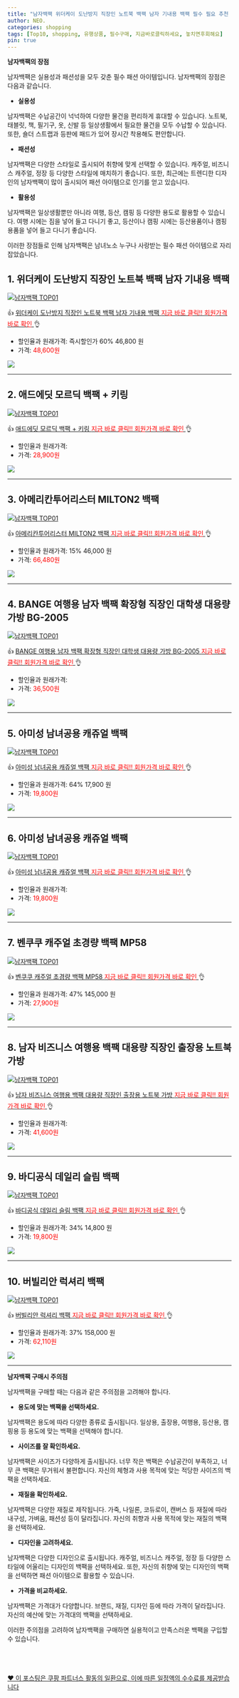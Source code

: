 ```yaml
---
title: "남자백팩 위더케이 도난방지 직장인 노트북 백팩 남자 기내용 백팩 필수 필요 추천 제품 비교 최저 가격 비교 장점 구매 후기 구매평"
author: NEO.
categories: shopping
tags: [Top10, shopping, 유행상품, 필수구매, 지금바로클릭하세요, 놓치면후회해요]
pin: true
---
```

**남자백팩의 장점**

남자백팩은 실용성과 패션성을 모두 갖춘 필수 패션 아이템입니다. 남자백팩의 장점은 다음과 같습니다.

* **실용성**

남자백팩은 수납공간이 넉넉하여 다양한 물건을 편리하게 휴대할 수 있습니다. 노트북, 태블릿, 책, 필기구, 옷, 신발 등 일상생활에서 필요한 물건을 모두 수납할 수 있습니다. 또한, 숄더 스트랩과 등판에 패드가 있어 장시간 착용해도 편안합니다.

* **패션성**

남자백팩은 다양한 스타일로 출시되어 취향에 맞게 선택할 수 있습니다. 캐주얼, 비즈니스 캐주얼, 정장 등 다양한 스타일에 매치하기 좋습니다. 또한, 최근에는 트렌디한 디자인의 남자백팩이 많이 출시되어 패션 아이템으로 인기를 얻고 있습니다.

* **활용성**

남자백팩은 일상생활뿐만 아니라 여행, 등산, 캠핑 등 다양한 용도로 활용할 수 있습니다. 여행 시에는 짐을 넣어 들고 다니기 좋고, 등산이나 캠핑 시에는 등산용품이나 캠핑용품을 넣어 들고 다니기 좋습니다.

이러한 장점들로 인해 남자백팩은 남녀노소 누구나 사랑받는 필수 패션 아이템으로 자리 잡았습니다.

   

## 1. 위더케이 도난방지 직장인 노트북 백팩 남자 기내용 백팩

[![남자백팩 TOP01](https://thumbnail7.coupangcdn.com/thumbnails/remote/490x490ex/image/vendor_inventory/fcb3/1a173746c7fbe03581929e34b242919a12a6395b7f22704b9e3b5b33f15e.jpg)](https://link.coupang.com/re/AFFSDP?lptag=AF3617701&subid=GithubCoopas&pageKey=7702021232&traceid=V0-153&itemId=20623915637&vendorItemId=87580408853)


👍 [위더케이 도난방지 직장인 노트북 백팩 남자 기내용 백팩 <font color=red> 지금 바로 클릭!! 회원가격 바로 확인 </font> ](https://link.coupang.com/re/AFFSDP?lptag=AF3617701&subid=GithubCoopas&pageKey=7702021232&traceid=V0-153&itemId=20623915637&vendorItemId=87580408853) 👌 


- 할인율과 원래가격: 즉시할인가 60%  46,800   원
- 가격: <span style='color:red'>48,600원</span>

[![](/discount_price.png)](https://link.coupang.com/re/AFFSDP?lptag=AF3617701&subid=GithubCoopas&pageKey=7702021232&traceid=V0-153&itemId=20623915637&vendorItemId=87580408853)

---


   

## 2. 애드에딧 모르딕 백팩 + 키링

[![남자백팩 TOP01](https://thumbnail10.coupangcdn.com/thumbnails/remote/490x490ex/image/retail/images/13127573029058572-909fef71-ebc7-4234-9493-a70736ab27bf.jpg)](https://link.coupang.com/re/AFFSDP?lptag=AF3617701&subid=GithubCoopas&pageKey=5876810289&traceid=V0-153&itemId=10297413871&vendorItemId=70005414885)


👍 [애드에딧 모르딕 백팩 + 키링 <font color=red> 지금 바로 클릭!! 회원가격 바로 확인 </font> ](https://link.coupang.com/re/AFFSDP?lptag=AF3617701&subid=GithubCoopas&pageKey=5876810289&traceid=V0-153&itemId=10297413871&vendorItemId=70005414885) 👌 


- 할인율과 원래가격: 
- 가격: <span style='color:red'>28,900원</span>

[![](/discount_price.png)](https://link.coupang.com/re/AFFSDP?lptag=AF3617701&subid=GithubCoopas&pageKey=5876810289&traceid=V0-153&itemId=10297413871&vendorItemId=70005414885)

---


   

## 3. 아메리칸투어리스터 MILTON2 백팩

[![남자백팩 TOP01](https://thumbnail10.coupangcdn.com/thumbnails/remote/490x490ex/image/retail/images/2021/05/25/11/2/d1140af4-cf6b-4796-9938-59ac1f48162e.jpg)](https://link.coupang.com/re/AFFSDP?lptag=AF3617701&subid=GithubCoopas&pageKey=5567158543&traceid=V0-153&itemId=8852872916&vendorItemId=76139966448)


👍 [아메리칸투어리스터 MILTON2 백팩 <font color=red> 지금 바로 클릭!! 회원가격 바로 확인 </font> ](https://link.coupang.com/re/AFFSDP?lptag=AF3617701&subid=GithubCoopas&pageKey=5567158543&traceid=V0-153&itemId=8852872916&vendorItemId=76139966448) 👌 


- 할인율과 원래가격: 15%  46,000   원
- 가격: <span style='color:red'>66,480원</span>

[![](/discount_price.png)](https://link.coupang.com/re/AFFSDP?lptag=AF3617701&subid=GithubCoopas&pageKey=5567158543&traceid=V0-153&itemId=8852872916&vendorItemId=76139966448)

---


   

## 4. BANGE 여행용 남자 백팩 확장형 직장인 대학생 대용량 가방 BG-2005

[![남자백팩 TOP01](https://thumbnail10.coupangcdn.com/thumbnails/remote/490x490ex/image/vendor_inventory/47f0/b8f5e71ff62578c32a9e74f833bbad4c1907dde2d7619c9b1624bbbbc691.jpg)](https://link.coupang.com/re/AFFSDP?lptag=AF3617701&subid=GithubCoopas&pageKey=7506896461&traceid=V0-153&itemId=19662149119&vendorItemId=86917254588)


👍 [BANGE 여행용 남자 백팩 확장형 직장인 대학생 대용량 가방 BG-2005 <font color=red> 지금 바로 클릭!! 회원가격 바로 확인 </font> ](https://link.coupang.com/re/AFFSDP?lptag=AF3617701&subid=GithubCoopas&pageKey=7506896461&traceid=V0-153&itemId=19662149119&vendorItemId=86917254588) 👌 


- 할인율과 원래가격: 
- 가격: <span style='color:red'>36,500원</span>

[![](/discount_price.png)](https://link.coupang.com/re/AFFSDP?lptag=AF3617701&subid=GithubCoopas&pageKey=7506896461&traceid=V0-153&itemId=19662149119&vendorItemId=86917254588)

---


   

## 5. 아미성 남녀공용 캐쥬얼 백팩

[![남자백팩 TOP01](https://thumbnail9.coupangcdn.com/thumbnails/remote/490x490ex/image/vendor_inventory/e25a/8495e4425c221f2230151c2750c4d1325d558ee95bec5b241f0b161299a0.jpg)](https://link.coupang.com/re/AFFSDP?lptag=AF3617701&subid=GithubCoopas&pageKey=7099896552&traceid=V0-153&itemId=17719479647&vendorItemId=84884364157)


👍 [아미성 남녀공용 캐쥬얼 백팩 <font color=red> 지금 바로 클릭!! 회원가격 바로 확인 </font> ](https://link.coupang.com/re/AFFSDP?lptag=AF3617701&subid=GithubCoopas&pageKey=7099896552&traceid=V0-153&itemId=17719479647&vendorItemId=84884364157) 👌 


- 할인율과 원래가격: 64%  17,900   원
- 가격: <span style='color:red'>19,800원</span>

[![](/discount_price.png)](https://link.coupang.com/re/AFFSDP?lptag=AF3617701&subid=GithubCoopas&pageKey=7099896552&traceid=V0-153&itemId=17719479647&vendorItemId=84884364157)

---


   

## 6. 아미성 남녀공용 캐쥬얼 백팩

[![남자백팩 TOP01](https://thumbnail9.coupangcdn.com/thumbnails/remote/490x490ex/image/vendor_inventory/98d5/2fab775510ca59d91d8758784e655148ff73827bf5ca5104e5b57d15a234.jpg)](https://link.coupang.com/re/AFFSDP?lptag=AF3617701&subid=GithubCoopas&pageKey=7099896552&traceid=V0-153&itemId=17719479654&vendorItemId=84884364188)


👍 [아미성 남녀공용 캐쥬얼 백팩 <font color=red> 지금 바로 클릭!! 회원가격 바로 확인 </font> ](https://link.coupang.com/re/AFFSDP?lptag=AF3617701&subid=GithubCoopas&pageKey=7099896552&traceid=V0-153&itemId=17719479654&vendorItemId=84884364188) 👌 


- 할인율과 원래가격: 
- 가격: <span style='color:red'>19,800원</span>

[![](/discount_price.png)](https://link.coupang.com/re/AFFSDP?lptag=AF3617701&subid=GithubCoopas&pageKey=7099896552&traceid=V0-153&itemId=17719479654&vendorItemId=84884364188)

---


   

## 7. 벤쿠쿠 캐주얼 초경량 백팩 MP58

[![남자백팩 TOP01](https://thumbnail10.coupangcdn.com/thumbnails/remote/490x490ex/image/vendor_inventory/46c5/c0cb6db96f3ed14cf1ac7cb0d45f9e418423a09570a72284e821f879ff70.jpg)](https://link.coupang.com/re/AFFSDP?lptag=AF3617701&subid=GithubCoopas&pageKey=5580712472&traceid=V0-153&itemId=8917672333&vendorItemId=76204275269)


👍 [벤쿠쿠 캐주얼 초경량 백팩 MP58 <font color=red> 지금 바로 클릭!! 회원가격 바로 확인 </font> ](https://link.coupang.com/re/AFFSDP?lptag=AF3617701&subid=GithubCoopas&pageKey=5580712472&traceid=V0-153&itemId=8917672333&vendorItemId=76204275269) 👌 


- 할인율과 원래가격: 47%  145,000   원
- 가격: <span style='color:red'>27,900원</span>

[![](/discount_price.png)](https://link.coupang.com/re/AFFSDP?lptag=AF3617701&subid=GithubCoopas&pageKey=5580712472&traceid=V0-153&itemId=8917672333&vendorItemId=76204275269)

---


   

## 8. 남자 비즈니스 여행용 백팩 대용량 직장인 출장용 노트북 가방

[![남자백팩 TOP01](https://thumbnail7.coupangcdn.com/thumbnails/remote/490x490ex/image/vendor_inventory/2dca/3cb9b9ad8c859ccca049e0ca148ed6780034ea754d450141252811c244cf.jpg)](https://link.coupang.com/re/AFFSDP?lptag=AF3617701&subid=GithubCoopas&pageKey=6299603180&traceid=V0-153&itemId=13018914740&vendorItemId=80281954379)


👍 [남자 비즈니스 여행용 백팩 대용량 직장인 출장용 노트북 가방 <font color=red> 지금 바로 클릭!! 회원가격 바로 확인 </font> ](https://link.coupang.com/re/AFFSDP?lptag=AF3617701&subid=GithubCoopas&pageKey=6299603180&traceid=V0-153&itemId=13018914740&vendorItemId=80281954379) 👌 


- 할인율과 원래가격: 
- 가격: <span style='color:red'>41,600원</span>

[![](/discount_price.png)](https://link.coupang.com/re/AFFSDP?lptag=AF3617701&subid=GithubCoopas&pageKey=6299603180&traceid=V0-153&itemId=13018914740&vendorItemId=80281954379)

---


   

## 9. 바디공식 데일리 슬림 백팩

[![남자백팩 TOP01](https://thumbnail6.coupangcdn.com/thumbnails/remote/490x490ex/image/retail/images/1506003214953195-6b6d848f-d8b3-4231-b761-4927a05f0fba.jpg)](https://link.coupang.com/re/AFFSDP?lptag=AF3617701&subid=GithubCoopas&pageKey=5237889716&traceid=V0-153&itemId=7391665383&vendorItemId=74682779929)


👍 [바디공식 데일리 슬림 백팩 <font color=red> 지금 바로 클릭!! 회원가격 바로 확인 </font> ](https://link.coupang.com/re/AFFSDP?lptag=AF3617701&subid=GithubCoopas&pageKey=5237889716&traceid=V0-153&itemId=7391665383&vendorItemId=74682779929) 👌 


- 할인율과 원래가격: 34%  14,800   원
- 가격: <span style='color:red'>19,800원</span>

[![](/discount_price.png)](https://link.coupang.com/re/AFFSDP?lptag=AF3617701&subid=GithubCoopas&pageKey=5237889716&traceid=V0-153&itemId=7391665383&vendorItemId=74682779929)

---


   

## 10. 버빌리안 럭셔리 백팩

[![남자백팩 TOP01](https://thumbnail8.coupangcdn.com/thumbnails/remote/490x490ex/image/rs_quotation_api/vfmjcg8n/f2389ad520524b978a6c2049993cdf54.jpg)](https://link.coupang.com/re/AFFSDP?lptag=AF3617701&subid=GithubCoopas&pageKey=5320317768&traceid=V0-153&itemId=7736287848&vendorItemId=75026436509)


👍 [버빌리안 럭셔리 백팩 <font color=red> 지금 바로 클릭!! 회원가격 바로 확인 </font> ](https://link.coupang.com/re/AFFSDP?lptag=AF3617701&subid=GithubCoopas&pageKey=5320317768&traceid=V0-153&itemId=7736287848&vendorItemId=75026436509) 👌 


- 할인율과 원래가격: 37%  158,000   원
- 가격: <span style='color:red'>62,110원</span>

[![](/discount_price.png)](https://link.coupang.com/re/AFFSDP?lptag=AF3617701&subid=GithubCoopas&pageKey=5320317768&traceid=V0-153&itemId=7736287848&vendorItemId=75026436509)

---
**남자백팩 구매시 주의점**

남자백팩을 구매할 때는 다음과 같은 주의점을 고려해야 합니다.

* **용도에 맞는 백팩을 선택하세요.**

남자백팩은 용도에 따라 다양한 종류로 출시됩니다. 일상용, 출장용, 여행용, 등산용, 캠핑용 등 용도에 맞는 백팩을 선택해야 합니다.

* **사이즈를 잘 확인하세요.**

남자백팩은 사이즈가 다양하게 출시됩니다. 너무 작은 백팩은 수납공간이 부족하고, 너무 큰 백팩은 무거워서 불편합니다. 자신의 체형과 사용 목적에 맞는 적당한 사이즈의 백팩을 선택하세요.

* **재질을 확인하세요.**

남자백팩은 다양한 재질로 제작됩니다. 가죽, 나일론, 코듀로이, 캔버스 등 재질에 따라 내구성, 가벼움, 패션성 등이 달라집니다. 자신의 취향과 사용 목적에 맞는 재질의 백팩을 선택하세요.

* **디자인을 고려하세요.**

남자백팩은 다양한 디자인으로 출시됩니다. 캐주얼, 비즈니스 캐주얼, 정장 등 다양한 스타일에 어울리는 디자인의 백팩을 선택하세요. 또한, 자신의 취향에 맞는 디자인의 백팩을 선택하면 패션 아이템으로 활용할 수 있습니다.

* **가격을 비교하세요.**

남자백팩은 가격대가 다양합니다. 브랜드, 재질, 디자인 등에 따라 가격이 달라집니다. 자신의 예산에 맞는 가격대의 백팩을 선택하세요.

이러한 주의점을 고려하여 남자백팩을 구매하면 실용적이고 만족스러운 백팩을 구입할 수 있습니다.<br><br><br><br><br> [ ❤  이 포스팅은 쿠팡 파트너스 활동의 일환으로, 이에 따른 일정액의 수수료를 제공받습니다](https://link.coupang.com/a/bcEFyh)